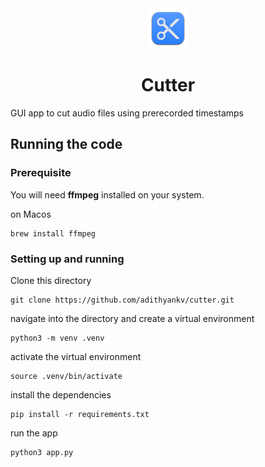<div align="center">
  <div align="center">
    <img src="resources/app_icon.png" width="64">
  </div>
  <h1 align="center">Cutter</h1>
</div>

GUI app to cut audio files using prerecorded timestamps

## Running the code

### Prerequisite
You will need **ffmpeg** installed on your system.

on Macos
```
brew install ffmpeg
```

### Setting up and running
Clone this directory
```
git clone https://github.com/adithyankv/cutter.git
```
navigate into the directory and create a virtual environment
```
python3 -m venv .venv
```
activate the virtual environment
```
source .venv/bin/activate
```
install the dependencies
```
pip install -r requirements.txt
```
run the app
```
python3 app.py
```
